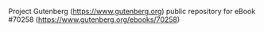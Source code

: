 Project Gutenberg (https://www.gutenberg.org) public repository for
eBook #70258 (https://www.gutenberg.org/ebooks/70258)
